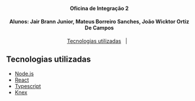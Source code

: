 <h4 align="center">
  Oficina de Integração 2
</h4>

<h4 align="center">
  Alunos: Jair Brann Junior, Mateus Borreiro Sanches, João Wicktor Ortiz De Campos
</h4>

<p align="center">
  <a href="#tecnologias-utilizadas">Tecnologias utilizadas</a>&nbsp;&nbsp;&nbsp;|&nbsp;&nbsp;&nbsp;
</p>

## Tecnologias utilizadas

- [Node.js](https://nodejs.org/en/)
- [React](https://reactjs.org)
- [Typescript](https://www.typescriptlang.org/)
- [Knex](https://knexjs.org/)
